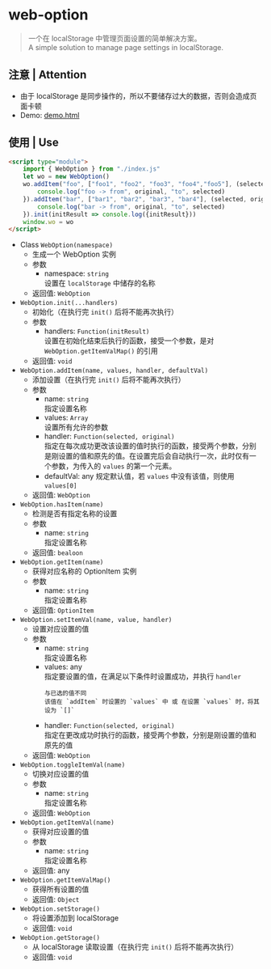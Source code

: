# web-option

> 一个在 localStorage 中管理页面设置的简单解决方案。  
> A simple solution to manage page settings in localStorage.

## 注意 | Attention
- 由于 localStorage 是同步操作的，所以不要储存过大的数据，否则会造成页面卡顿
- Demo: [demo.html](https://PFiS1737.github.io/web-option/demo.html)

## 使用 | Use

```html
<script type="module">
    import { WebOption } from "./index.js"
    let wo = new WebOption()
    wo.addItem("foo", ["foo1", "foo2", "foo3", "foo4","foo5"], (selected, original) => {
        console.log("foo -> from", original, "to", selected)
    }).addItem("bar", ["bar1", "bar2", "bar3", "bar4"], (selected, original) => {
        console.log("bar -> from", original, "to", selected)
    }).init(initResult => console.log({initResult}))
    window.wo = wo
</script>
```

- Class `WebOption(namespace)`
    - 生成一个 WebOption 实例
    - 参数
        - namespace: `string`  
          设置在 `localStorage` 中储存的名称
    - 返回值: `WebOption`
- `WebOption.init(...handlers)`
    - 初始化（在执行完 `init()` 后将不能再次执行）
    - 参数
        - handlers: `Function(initResult)`  
          设置在初始化结束后执行的函数，接受一个参数，是对 `WebOption.getItemValMap()` 的引用
    - 返回值: `void`
- `WebOption.addItem(name, values, handler, defaultVal)`
    - 添加设置（在执行完 `init()` 后将不能再次执行）
    - 参数
        - name: `string`  
          指定设置名称
        - values: `Array`  
          设置所有允许的参数
        - handler: `Function(selected, original)`  
          指定在每次成功更改该设置的值时执行的函数，接受两个参数，分别是刚设置的值和原先的值。在设置完后会自动执行一次，此时仅有一个参数，为传入的 `values` 的第一个元素。
        - defaultVal: any
          规定默认值，若 `values` 中没有该值，则使用 `values[0]`
    - 返回值: `WebOption`
- `WebOption.hasItem(name)`
    - 检测是否有指定名称的设置
    - 参数
        - name: `string`  
          指定设置名称
    - 返回值: `bealoon`
- `WebOption.getItem(name)`
    - 获得对应名称的 OptionItem 实例
    - 参数
        - name: `string`  
          指定设置名称
    - 返回值: `OptionItem`
- `WebOption.setItemVal(name, value, handler)`
    - 设置对应设置的值
    - 参数
        - name: `string`  
          指定设置名称
        - values: any  
          指定要设置的值，在满足以下条件时设置成功，并执行 `handler`  
          ```
          与已选的值不同
          该值在 `addItem` 时设置的 `values` 中 或 在设置 `values` 时，将其设为 `[]`
          ```
        - handler: `Function(selected, original)`  
          指定在更改成功时执行的函数，接受两个参数，分别是刚设置的值和原先的值
    - 返回值: `WebOption`
- `WebOption.toggleItemVal(name)`
    - 切换对应设置的值
    - 参数
        - name: `string`  
          指定设置名称
    - 返回值: `WebOption`
- `WebOption.getItemVal(name)`
    - 获得对应设置的值
    - 参数
        - name: `string`  
          指定设置名称
    - 返回值: any
- `WebOption.getItemValMap()`
    - 获得所有设置的值
    - 返回值: `Object`
- `WebOption.setStorage()`
    - 将设置添加到 localStorage
    - 返回值: `void`
- `WebOption.getStorage()`
    - 从 localStorage 读取设置（在执行完 `init()` 后将不能再次执行）
    - 返回值: `void`